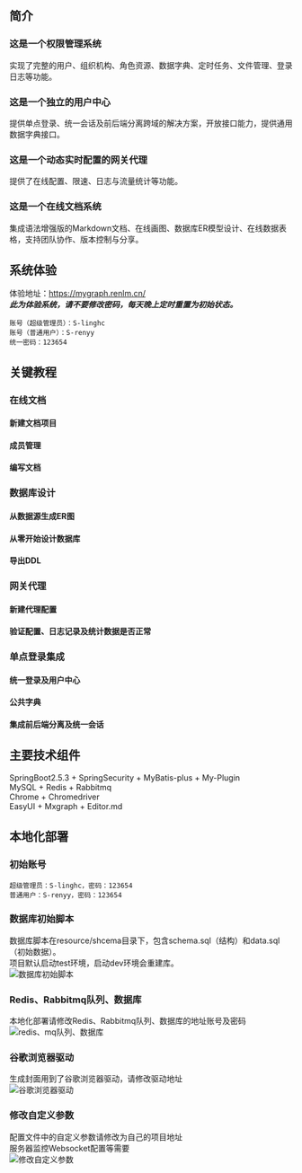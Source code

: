 ## 简介
### 这是一个权限管理系统
实现了完整的用户、组织机构、角色资源、数据字典、定时任务、文件管理、登录日志等功能。  

### 这是一个独立的用户中心
提供单点登录、统一会话及前后端分离跨域的解决方案，开放接口能力，提供通用数据字典接口。  

### 这是一个动态实时配置的网关代理
提供了在线配置、限速、日志与流量统计等功能。  

### 这是一个在线文档系统
集成语法增强版的Markdown文档、在线画图、数据库ER模型设计、在线数据表格，支持团队协作、版本控制与分享。  

## 系统体验
体验地址：<a href="https://mygraph.renlm.cn/" target="_blank">https://<span></span>mygraph.renlm.cn/</a>  
***此为体验系统，请不要修改密码，每天晚上定时重置为初始状态。***  
```
账号（超级管理员）：S-linghc  
账号（普通用户）：S-renyy  
统一密码：123654  
```

## 关键教程
### 在线文档
#### 新建文档项目

#### 成员管理

#### 编写文档

### 数据库设计
#### 从数据源生成ER图

#### 从零开始设计数据库

#### 导出DDL

### 网关代理
#### 新建代理配置

#### 验证配置、日志记录及统计数据是否正常

### 单点登录集成
#### 统一登录及用户中心

#### 公共字典

#### 集成前后端分离及统一会话

## 主要技术组件
SpringBoot2.5.3 + SpringSecurity + MyBatis-plus + My-Plugin  
MySQL + Redis + Rabbitmq  
Chrome + Chromedriver  
EasyUI + Mxgraph + Editor.md  

## 本地化部署
### 初始账号
```
超级管理员：S-linghc，密码：123654
普通用户：S-renyy，密码：123654
```
### 数据库初始脚本
数据库脚本在resource/shcema目录下，包含schema.sql（结构）和data.sql（初始数据）。  
项目默认启动test环境，启动dev环境会重建库。  
![数据库初始脚本](https://renlm.cn/images/demo/100.png "数据库初始脚本")
### Redis、Rabbitmq队列、数据库
本地化部署请修改Redis、Rabbitmq队列、数据库的地址账号及密码  
![redis、mq队列、数据库](https://renlm.cn/images/demo/101.png "redis、mq队列、数据库")
### 谷歌浏览器驱动
生成封面用到了谷歌浏览器驱动，请修改驱动地址  
![谷歌浏览器驱动](https://renlm.cn/images/demo/102.png "谷歌浏览器驱动")
### 修改自定义参数
配置文件中的自定义参数请修改为自己的项目地址  
服务器监控Websocket配置等需要  
![修改自定义参数](https://renlm.cn/images/demo/103.png "修改自定义参数")